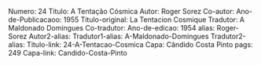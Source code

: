 Numero: 24
Titulo: A Tentação Cósmica
Autor: Roger Sorez
Co-autor: 
Ano-de-Publicacaoo: 1955
Titulo-original: La Tentacion Cosmique
Tradutor: A Maldonado Domingues
Co-tradutor: 
Ano-de-edicao: 1954
alias: Roger-Sorez
Autor2-alias: 
Tradutor1-alias: A-Maldonado-Domingues
Tradutor2-alias: 
Titulo-link: 24-A-Tentacao-Cosmica
Capa: Cândido Costa Pinto
pags: 249
Capa-link: Candido-Costa-Pinto